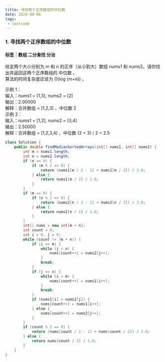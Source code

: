 ```yaml
---
title: 寻找两个正序数组的中位数
date: 2024-08-06
tags:
 - leetcode
---
```

### 1. 寻找两个正序数组的中位数
#### 标签：数组 二分查找 分治

给定两个大小分别为 m 和 n 的正序（从小到大）数组 nums1 和 nums2。请你找出并返回这两个正序数组的 中位数 。</br>
算法的时间复杂度应该为 O(log (m+n)) 。

示例 1：</br>
输入：nums1 = [1,3], nums2 = [2]</br>
输出：2.00000</br>
解释：合并数组 = [1,2,3] ，中位数 2</br>
示例 2：</br>
输入：nums1 = [1,2], nums2 = [3,4]</br>
输出：2.50000</br>
解释：合并数组 = [1,2,3,4] ，中位数 (2 + 3) / 2 = 2.5</br>

```java
class Solution {
    public double findMedianSortedArrays(int[] nums1, int[] nums2) {
        int m = nums1.length;
        int n = nums2.length;
        if (n == 0) {
            if (m % 2 == 0) {
                return (nums1[m / 2 - 1] + nums1[m / 2]) / 2.0;
            } else {
                return nums1[m / 2] / 1.0;
            }
        }
        if (m == 0) {
            if (n % 2 == 0) {
                return (nums2[n / 2 - 1] + nums2[n / 2]) / 2.0;
            } else {
                return nums2[n / 2] / 1.0;
            }
        }
        int[] nums = new int[m + n];
        int count = 0;
        int i = 0, j = 0;
        while (count != (m + n)) {
            if (i == m) {
                while (j < n) {
                    nums[count++] = nums2[j++];
                }
                break;
            }
            if (j == n) {
                while (i < m) {
                    nums[count++] = nums1[i++];
                }
                break;
            }
            if (nums1[i] < nums2[j]) {
                nums[count++] = nums1[i++];
            } else {
                nums[count++] = nums2[j++];
            }
        }
        if (count % 2 == 0) {
            return (nums[count / 2 - 1] + nums[count / 2]) / 2.0;
        } else {
            return nums[count / 2] / 1.0;
        }
    }
}
```